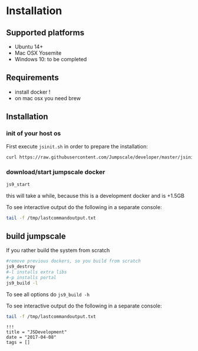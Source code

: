 # Installation

## Supported platforms

- Ubuntu 14+
- Mac OSX Yosemite
- Windows 10: to be completed

## Requirements

- install docker !
- on mac osx you need brew

## Installation

### init of your host os

First execute `jsinit.sh` in order to prepare the installation:

```bash
curl https://raw.githubusercontent.com/Jumpscale/developer/master/jsinit.sh?$RANDOM > $TMPDIR/jsinit.sh; sh $TMPDIR/jsinit.sh
```

### download/start jumpscale docker

```bash
js9_start
```

this will take a while, because this is a development docker and is +1.5GB

To see interactive output do the following in a separate console:
```bash
tail -f /tmp/lastcommandoutput.txt
```

## build jumpscale

If you rather build the system from scratch

```bash
#remove previous dockers, so you build from scratch
js9_destroy
#-l installs extra libs
#-p installs portal
js9_build -l
```

To see all options do ```js9_build -h```

To see interactive output do the following in a separate console:
```bash
tail -f /tmp/lastcommandoutput.txt
```

```
!!!
title = "JSDevelopment"
date = "2017-04-08"
tags = []
```
